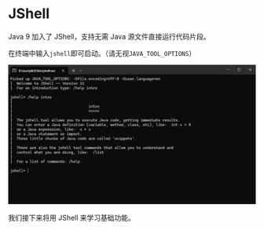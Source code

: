 # JShell

Java 9 加入了 JShell，支持无需 Java 源文件直接运行代码片段。

在终端中输入`jshell`即可启动。（请无视`JAVA_TOOL_OPTIONS`）

![jshell](img/jshell.png)

我们接下来将用 JShell 来学习基础功能。
